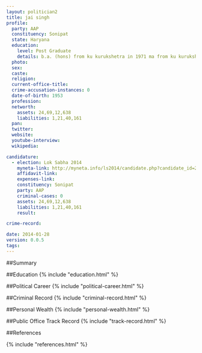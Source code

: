 ```yaml
---
layout: politician2
title: jai singh
profile: 
  party: AAP
  constituency: Sonipat
  state: Haryana
  education: 
    level: Post Graduate
    details: b.a. (hons) from ku kurukshetra in 1971 ma from ku kurukshetra in 1973 llb from delhi university in 1979
  photo: 
  sex: 
  caste: 
  religion: 
  current-office-title: 
  crime-accusation-instances: 0
  date-of-birth: 1953
  profession: 
  networth: 
    assets: 24,69,12,638
    liabilities: 1,21,40,161
  pan: 
  twitter: 
  website: 
  youtube-interview: 
  wikipedia: 

candidature: 
  - election: Lok Sabha 2014
    myneta-link: http://myneta.info/ls2014/candidate.php?candidate_id=2046
    affidavit-link: 
    expenses-link: 
    constituency: Sonipat 
    party: AAP
    criminal-cases: 0
    assets: 24,69,12,638
    liabilities: 1,21,40,161
    result:  

crime-record: 

date: 2014-01-28
version: 0.0.5
tags: 
---
```

##Summary


##Education
{% include "education.html" %}


##Political Career
{% include "political-career.html" %}


##Criminal Record
{% include "criminal-record.html" %}


##Personal Wealth
{% include "personal-wealth.html" %}


##Public Office Track Record
{% include "track-record.html" %}


##References


{% include "references.html" %}